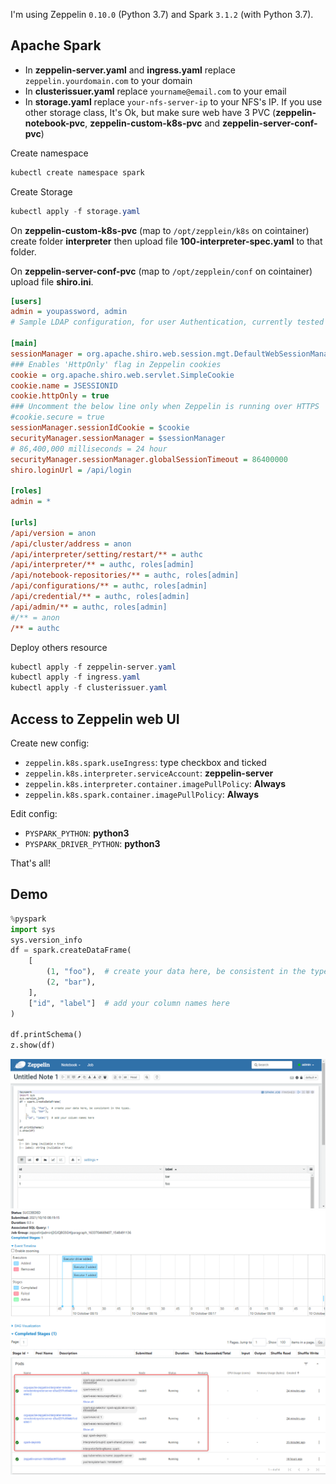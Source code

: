 I'm using Zeppelin `0.10.0` (Python 3.7) and Spark `3.1.2` (with Python 3.7). 

## Apache Spark
- In **zeppelin-server.yaml** and **ingress.yaml** replace `zeppelin.yourdomain.com` to your domain
- In **clusterissuer.yaml** replace `yourname@email.com` to your email
- In **storage.yaml** replace `your-nfs-server-ip` to your NFS's IP. If you use other storage class, It's Ok, but make sure web have 3 PVC (**zeppelin-notebook-pvc**, **zeppelin-custom-k8s-pvc** and **zeppelin-server-conf-pvc**)

Create namespace

```powershell
kubectl create namespace spark
```

Create Storage
```powershell
kubectl apply -f storage.yaml
```

On **zeppelin-custom-k8s-pvc** (map to `/opt/zepplein/k8s` on cointainer) create folder **interpreter** then upload file **100-interpreter-spec.yaml** to that folder.

On **zeppelin-server-conf-pvc** (map to `/opt/zepplein/conf` on cointainer) upload file **shiro.ini**.

```ini
[users]
admin = youpassword, admin
# Sample LDAP configuration, for user Authentication, currently tested for single Realm

[main]
sessionManager = org.apache.shiro.web.session.mgt.DefaultWebSessionManager
### Enables 'HttpOnly' flag in Zeppelin cookies
cookie = org.apache.shiro.web.servlet.SimpleCookie
cookie.name = JSESSIONID
cookie.httpOnly = true
### Uncomment the below line only when Zeppelin is running over HTTPS
#cookie.secure = true
sessionManager.sessionIdCookie = $cookie
securityManager.sessionManager = $sessionManager
# 86,400,000 milliseconds = 24 hour
securityManager.sessionManager.globalSessionTimeout = 86400000
shiro.loginUrl = /api/login

[roles]
admin = *

[urls]
/api/version = anon
/api/cluster/address = anon
/api/interpreter/setting/restart/** = authc
/api/interpreter/** = authc, roles[admin]
/api/notebook-repositories/** = authc, roles[admin]
/api/configurations/** = authc, roles[admin]
/api/credential/** = authc, roles[admin]
/api/admin/** = authc, roles[admin]
#/** = anon
/** = authc
```

Deploy others resource

```powershell
kubectl apply -f zeppelin-server.yaml
kubectl apply -f ingress.yaml
kubectl apply -f clusterissuer.yaml
```

## Access to Zeppelin web UI

Create new config:
- `zeppelin.k8s.spark.useIngress`: type checkbox and ticked
- `zeppelin.k8s.interpreter.serviceAccount`: **zeppelin-server**
- `zeppelin.k8s.interpreter.container.imagePullPolicy`: **Always**
- `zeppelin.k8s.spark.container.imagePullPolicy`: **Always**

Edit config:
- `PYSPARK_PYTHON`: **python3**
- `PYSPARK_DRIVER_PYTHON`: **python3**

That's all!


## Demo

```python
%pyspark
import sys
sys.version_info
df = spark.createDataFrame(
    [
        (1, "foo"),  # create your data here, be consistent in the types.
        (2, "bar"),
    ],
    ["id", "label"]  # add your column names here
)

df.printSchema()
z.show(df)
```

![](images/zeppelin.png)
![](images/spark-job.png)
![](images/kubernetes-pod.png)